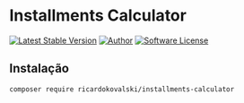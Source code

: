 # Installments Calculator

[![Latest Stable Version](https://poser.pugx.org/ricardokovalski/installments-calculator/v/stable)](https://packagist.org/packages/ricardokovalski/installments-calculator)
[![Author](http://img.shields.io/badge/author-@ricardokovalski-blue.svg?style=flat-square)](https://github.com/ricardokovalski)
[![Software License](https://img.shields.io/badge/license-MIT-brightgreen.svg?style=flat-square)](https://github.com/ricardokovalski/installments-calculator/blob/master/LICENSE)

## Instalação

```
composer require ricardokovalski/installments-calculator
```
